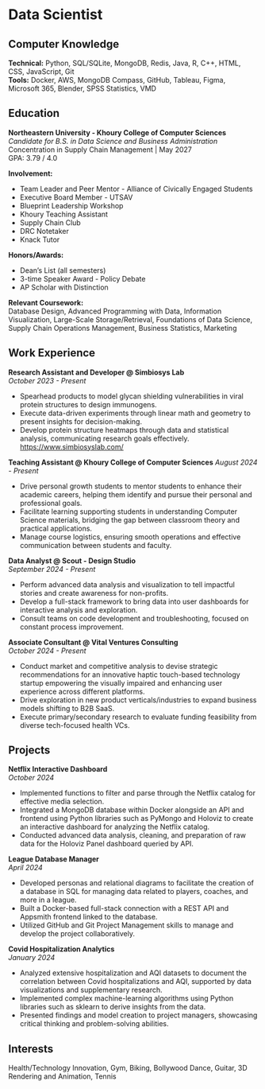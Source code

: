 # Data Scientist

## Computer Knowledge
**Technical:** Python, SQL/SQLite, MongoDB, Redis, Java, R, C++, HTML, CSS, JavaScript, Git  
**Tools:** Docker, AWS, MongoDB Compass, GitHub, Tableau, Figma, Microsoft 365, Blender, SPSS Statistics, VMD

## Education
**Northeastern University - Khoury College of Computer Sciences**  
*Candidate for B.S. in Data Science and Business Administration*  
Concentration in Supply Chain Management | May 2027  
GPA: 3.79 / 4.0  

**Involvement:**  
- Team Leader and Peer Mentor - Alliance of Civically Engaged Students  
- Executive Board Member - UTSAV  
- Blueprint Leadership Workshop  
- Khoury Teaching Assistant  
- Supply Chain Club  
- DRC Notetaker  
- Knack Tutor  

**Honors/Awards:**  
- Dean’s List (all semesters)  
- 3-time Speaker Award - Policy Debate  
- AP Scholar with Distinction  

**Relevant Coursework:**  
Database Design, Advanced Programming with Data, Information Visualization, Large-Scale Storage/Retrieval, Foundations of Data Science, Supply Chain Operations Management, Business Statistics, Marketing

## Work Experience

**Research Assistant and Developer @ Simbiosys Lab**  
*October 2023 - Present*  
- Spearhead products to model glycan shielding vulnerabilities in viral protein structures to design immunogens.  
- Execute data-driven experiments through linear math and geometry to present insights for decision-making.  
- Develop protein structure heatmaps through data and statistical analysis, communicating research goals effectively.
https://www.simbiosyslab.com/

**Teaching Assistant @ Khoury College of Computer Sciences** 
*August 2024 - Present*
- Drive personal growth students to mentor students to enhance their academic careers, helping them identify and pursue their personal and professional goals.
- Facilitate learning supporting students in understanding Computer Science materials, bridging the gap between classroom theory and practical applications.
- Manage course logistics, ensuring smooth operations and effective communication between students and faculty.

**Data Analyst @ Scout - Design Studio**  
*September 2024 - Present*  
- Perform advanced data analysis and visualization to tell impactful stories and create awareness for non-profits.  
- Develop a full-stack framework to bring data into user dashboards for interactive analysis and exploration.  
- Consult teams on code development and troubleshooting, focused on constant process improvement.

**Associate Consultant @ Vital Ventures Consulting**  
*October 2024 - Present*  
- Conduct market and competitive analysis to devise strategic recommendations for an innovative haptic touch-based technology startup empowering the visually impaired and enhancing user experience across different platforms.  
- Drive exploration in new product verticals/industries to expand business models shifting to B2B SaaS.  
- Execute primary/secondary research to evaluate funding feasibility from diverse tech-focused health VCs.



## Projects

**Netflix Interactive Dashboard**  
*October 2024*  
- Implemented functions to filter and parse through the Netflix catalog for effective media selection.  
- Integrated a MongoDB database within Docker alongside an API and frontend using Python libraries such as PyMongo and Holoviz to create an interactive dashboard for analyzing the Netflix catalog.  
- Conducted advanced data analysis, cleaning, and preparation of raw data for the Holoviz Panel dashboard queried by API.

**League Database Manager**  
*April 2024*  
- Developed personas and relational diagrams to facilitate the creation of a database in SQL for managing data related to players, coaches, and more in a league.  
- Built a Docker-based full-stack connection with a REST API and Appsmith frontend linked to the database.  
- Utilized GitHub and Git Project Management skills to manage and develop the project collaboratively.

**Covid Hospitalization Analytics**  
*January 2024*  
- Analyzed extensive hospitalization and AQI datasets to document the correlation between Covid hospitalizations and AQI, supported by data visualizations and supplementary research.  
- Implemented complex machine-learning algorithms using Python libraries such as sklearn to derive insights from the data.  
- Presented findings and model creation to project managers, showcasing critical thinking and problem-solving abilities.

## Interests
Health/Technology Innovation, Gym, Biking, Bollywood Dance, Guitar, 3D Rendering and Animation, Tennis
